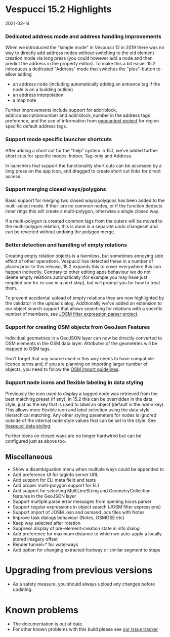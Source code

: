 # Vespucci 15.2 Highlights

2021-03-14

### Dedicated address mode and address handling improvements

When we introduced the "simple mode" in Vespucci 12 in 2019 there was no way to directly add address nodes without switching to the old element creation mode via long press (you could however add a node and then predict the address in the property editor). To make this a bit easier 15.2 introduces a dedicated "Address" mode that switches the "plus"-button to allow adding 
    
  - an address node (including automatically adding an entrance tag if the node is on a building outline)
  - an address interpolation
  - a map note
  
Further improvements include support for addr:block, addr:conscriptionnumber and addr:block_number in the address tags preference, and the use of information from [geocontext project](https://github.com/simonpoole/geocontext) for region specific default address tags.   

### Support mode specific launcher shortcuts

After adding a short cut for the "help" system in 15.1, we've added further short cuts for specific modes: Indoor, Tag-only and Address.

In launchers that support the functionality short cuts can be accessed by a long press on the app icon, and dragged to create short cut links for direct access.

### Support merging closed ways/polygons

Basic support for merging two closed ways/polygons has been added to the multi-select mode. If their are no common nodes, or if the function dedects inner rings this will create a multi-polygon, otherwise a single closed way. 

If a multi-polygon is created common tags from the outers will be moved to the multi-polygon relation, this is done in a separate undo changeset and can be reverted without undoing the polygon merge.

### Better detection and handling of empty relations

Creating empty relation objects is a harmless, but sometimes annoying side effect of other operations. Vespucci has detected these in a number of places prior to this release, 15.2 expands this to cover everywhere this can happen indirectly. Contrary to other editing apps behaviour we do not delete empty relations automatically (for example you may have just emptied one for re-use in a next step), but will prompt you for how to treat them.

To prevent accidental upload of empty relations they are now highlighted by the validator in the upload dialog. Additionally we've added an extension to our object search support that allows searching for relations with a specific number of members, see [JOSM filter expression parser project](https://github.com/simonpoole/JosmFilterParser).
   
### Support for creating OSM objects from GeoJson Features

Individual geometries in a GeoJSON layer can now be directly converted to OSM elements in the OSM data layer. Attributes of the geometries will be mapped to OSM tags.

Don't forget that any source used in this way needs to have compatible licence terms and, if you are planning on importing larger number of objects, you need to follow the [OSM import guidelines](https://wiki.openstreetmap.org/wiki/Import/Guidelines).

### Support node icons and flexible labeling in data styling

Previously the icon used to display a tagged node was retrieved from the best matching preset (if any), in 15.2 this can be overridden in the data style, just as the key that is used to label an object (default is the _name_ key). This allows more flexible icon and label selection using the data style hierarchical matching. Any other styling parameters for nodes is ignored outside of the internal node style values that can be set in the style. See [Vespucci data styling](http://vespucci.io/tutorials/data_styling/).

Further icons on closed ways are no longer hardwired but can be configured  just as above too. 

## Miscellaneous

* Show a disambiguation menu when multiple ways could be appended to
* Add preference UI for taginfo server URL
* Add support for ELI meta field and tests
* Add proper multi-polygon support for ELI
* Add support for selecting MultiLineString and GeometryCollection features in the GeoJSON layer
* Support multiple parse error messages from opening hours parser
* Support regular expressions in object search (JOSM filter expressions) 
* Support import of JOSM .osn and osmand .ocs files with Notes
* Improve task dialogs behaviour (Notes, OSMOSE etc)
* Keep way selected after rotation
* Suppress display of pre-element-creation state in info dialog
* Add preference for maximum distance to which we auto-apply a locally stored imagery offset
* Render tunnel=* for waterways
* Add option for changing extracted footway or similar segment to steps

# Upgrading from previous versions

* As a safety measure, you should always upload any changes before updating.

# Known problems

* The documentation is out of date.
* For other known problems with this build please see [our issue tracker](https://github.com/MarcusWolschon/osmeditor4android/issues)
